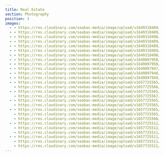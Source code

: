 ```yaml
---
title: Real Estate
section: Photography
position: 3
images:
  - - https://res.cloudinary.com/seabas-media/image/upload/v1649310489/gallery/Real-Estate/19BAB3AD-5E1D-4563-B5F8-DF0FBBF65C84_bptjmf.jpg
  - - https://res.cloudinary.com/seabas-media/image/upload/v1649310489/gallery/Real-Estate/292B2624-922F-44CE-894F-325B2C48B39C_wuwolu.jpg
  - - https://res.cloudinary.com/seabas-media/image/upload/v1649310490/gallery/Real-Estate/1DDE1BB6-AA3A-4495-B86D-EC733D099EEE_j24cxr.jpg
  - - https://res.cloudinary.com/seabas-media/image/upload/v1649310489/gallery/Real-Estate/15820E6E-9D90-4FAA-B116-4324C236C6EC_qhvxsu.jpg
  - - https://res.cloudinary.com/seabas-media/image/upload/v1649310489/gallery/Real-Estate/7C4A7994-7C57-4E55-8BFD-6949C15E3E4F_echkwo.jpg
  - - https://res.cloudinary.com/seabas-media/image/upload/v1649310489/gallery/Real-Estate/90014842-C012-40AF-A515-CD40F4AEA0F3_cslh9j.jpg
  - - https://res.cloudinary.com/seabas-media/image/upload/v1649310490/gallery/Real-Estate/C0505962-610D-4606-9704-6115EB968ADC_xw2oyl.jpg
  - - https://res.cloudinary.com/seabas-media/image/upload/v1649897950/gallery/Real-Estate/DSC04310-HDR_ac3skk.jpg
  - - https://res.cloudinary.com/seabas-media/image/upload/v1649897950/gallery/Real-Estate/DSC04290-HDR_d2bcdr.jpg
  - - https://res.cloudinary.com/seabas-media/image/upload/v1649897947/gallery/Real-Estate/DSC04160-Edit_cxwxiy.jpg
  - - https://res.cloudinary.com/seabas-media/image/upload/v1649897948/gallery/Real-Estate/DSC04200-Edit_srwlel.jpg
  - - https://res.cloudinary.com/seabas-media/image/upload/v1649897949/gallery/Real-Estate/DSC04259-Edit_bvofca.jpg
  - - https://res.cloudinary.com/seabas-media/image/upload/v1657725565/gallery/Real-Estate/DSC09137-HDR_qtufoo.jpg
    - https://res.cloudinary.com/seabas-media/image/upload/v1657725566/gallery/Real-Estate/DSC09142-HDR_hxo4nd.jpg
  - - https://res.cloudinary.com/seabas-media/image/upload/v1657725565/gallery/Real-Estate/DSC08995-Edit_dhhxy1.jpg
    - https://res.cloudinary.com/seabas-media/image/upload/v1657725567/gallery/Real-Estate/DSC08986-Edit_dmc4jt.jpg
  - - https://res.cloudinary.com/seabas-media/image/upload/v1657725565/gallery/Real-Estate/DSC09055-Edit_snhf1a.jpg
    - https://res.cloudinary.com/seabas-media/image/upload/v1657725565/gallery/Real-Estate/DSC09059-Edit_q0fogk.jpg
  - - https://res.cloudinary.com/seabas-media/image/upload/v1657725565/gallery/Real-Estate/DSC09011-Edit_q5y7e1.jpg
    - https://res.cloudinary.com/seabas-media/image/upload/v1657725565/gallery/Real-Estate/DSC08971-Edit_wqlmrz.jpg
    - https://res.cloudinary.com/seabas-media/image/upload/v1657725566/gallery/Real-Estate/DSC09019-Edit_mgysio.jpg
  - - https://res.cloudinary.com/seabas-media/image/upload/v1657725512/gallery/Real-Estate/DSC08826-HDR_lmiols.jpg
    - https://res.cloudinary.com/seabas-media/image/upload/v1657725512/gallery/Real-Estate/DSC08796-HDR_xa1msj.jpg
    - https://res.cloudinary.com/seabas-media/image/upload/v1657725511/gallery/Real-Estate/DSC08821-HDR_oega1a.jpg
  - - https://res.cloudinary.com/seabas-media/image/upload/v1657725511/gallery/Real-Estate/DSC08718-Edit_pggvvg.jpg
    - https://res.cloudinary.com/seabas-media/image/upload/v1657725511/gallery/Real-Estate/DSC08693-Edit_s9ugdj.jpg
    - https://res.cloudinary.com/seabas-media/image/upload/v1657725511/gallery/Real-Estate/DSC08710-Edit_sp47dt.jpg
---
```

